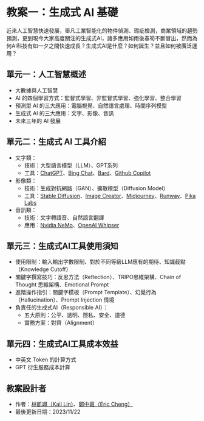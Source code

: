 # 教案一：生成式 AI 基礎
近來人工智慧快速發展，舉凡工業智能化的物件偵測、瑕疵檢測，商業領域的趨勢預測，更到現今大家高度關注的生成式AI，諸多應用如雨後春筍不斷冒出，然而為何AI科技有如一夕之間快速成長？生成式AI是什麼？如何誕生？並且如何被廣泛運用？

## 單元一：人工智慧概述
 * 大數據與人工智慧
 * AI 的四個學習方式：監督式學習、非監督式學習、強化學習、整合學習
 * 預測型 AI 的三大應用：電腦視覺、自然語言處理、時間序列模型
 * 生成式 AI 的三大應用：文字、影像、音訊
 * 未來三年的 AI 發展

## 單元二：生成式 AI 工具介紹
 * 文字類：
    * 技術：大型語言模型（LLM）、GPT系列
    * 工具：[ChatGPT](https://chat.openai.com/)、[Bing Chat](https://www.microsoft.com/en-us/edge/features/bing-chat?form=MT00D8)、[Bard](https://bard.google.com/chat?hl=zh-TW)、[Github Copilot](https://github.com/features/copilot)
 * 影像類：
    * 技術：生成對抗網路（GAN）、擴散模型（Diffusion Model）
    * 工具：[Stable Diffusion](https://stablediffusionweb.com/)、[Image Creator](https://www.bing.com/create)、[Midjourney](https://legacy.midjourney.com/showcase/recent/)、[Runway](https://runwayml.com/)、[Pika Labs](https://www.pika.art/)
 * 音訊類：
    * 技術：文字轉語音、自然語言翻譯
    * 應用：[Nvidia NeMo](https://github.com/NVIDIA/NeMo)、[OpenAI Whipser](https://openai.com/research/whisper)

## 單元三：生成式AI工具使用須知
 * 使用限制：輸入輸出字數限制、對於不同等級LLM應有的期待、知識截點（Knowledge Cutoff）
 * 關鍵字撰寫技巧：反思方法（Reflection）、TRIPO思維架構、Chain of Thought 思維架構、Emotional Prompt
 * 進階操作指引：關鍵字模板（Prompt Template）、幻覺行為（Hallucination）、Prompt Injection 情境
 * 負責任的生成式AI（Responsible AI）：
    * 五大原則：公平、透明、隱私、安全、道德
    * 實務方案：對齊（Alignment）

## 單元四：生成式AI工具成本效益
 * 中英文 Token 的計算方式
 * GPT 衍生服務成本計算

## 教案設計者
 - 作者：[林凱翊（KaiI Lin）](https://www.linkedin.com/in/%E5%87%B1%E7%BF%8A-%E6%9E%97-3b503028b/)、[鄭中嘉（Eric Cheng）](https://www.linkedin.com/in/eric-cheng-ai-free-team/)
 - 最後更新日期：2023/11/22